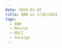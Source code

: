 ```yaml
---
date: 2024-01-26
title: EWW on 1/26/2024
tags: 
  - EWW
  - Mexico
  - MSCI
  - foreign
---
```

<div class="post">
<snapshot-grid 
    :reports="['2024/01/25/CTA/EWW', '2024/01/26/CTA/EWW', '2024/01/26/MTP/EWW']"
    chart="2024/01/26/Chart/EWW"
/>
<p>

</p>
<p>

</p>
</div>